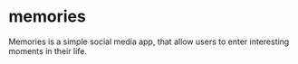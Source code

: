 # memories
Memories is a simple social media app, that allow users to enter interesting moments in their life.
